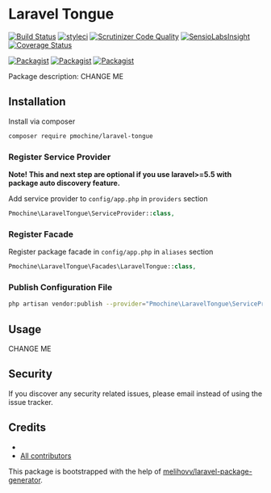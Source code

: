 # Laravel Tongue

[![Build Status](https://travis-ci.org/pmochine/laravel-tongue.svg?branch=master)](https://travis-ci.org/pmochine/laravel-tongue)
[![styleci](https://styleci.io/repos/CHANGEME/shield)](https://styleci.io/repos/CHANGEME)
[![Scrutinizer Code Quality](https://scrutinizer-ci.com/g/pmochine/laravel-tongue/badges/quality-score.png?b=master)](https://scrutinizer-ci.com/g/pmochine/laravel-tongue/?branch=master)
[![SensioLabsInsight](https://insight.sensiolabs.com/projects/CHANGEME/mini.png)](https://insight.sensiolabs.com/projects/CHANGEME)
[![Coverage Status](https://coveralls.io/repos/github/pmochine/laravel-tongue/badge.svg?branch=master)](https://coveralls.io/github/pmochine/laravel-tongue?branch=master)

[![Packagist](https://img.shields.io/packagist/v/pmochine/laravel-tongue.svg)](https://packagist.org/packages/pmochine/laravel-tongue)
[![Packagist](https://poser.pugx.org/pmochine/laravel-tongue/d/total.svg)](https://packagist.org/packages/pmochine/laravel-tongue)
[![Packagist](https://img.shields.io/packagist/l/pmochine/laravel-tongue.svg)](https://packagist.org/packages/pmochine/laravel-tongue)

Package description: CHANGE ME

## Installation

Install via composer
```bash
composer require pmochine/laravel-tongue
```

### Register Service Provider

**Note! This and next step are optional if you use laravel>=5.5 with package
auto discovery feature.**

Add service provider to `config/app.php` in `providers` section
```php
Pmochine\LaravelTongue\ServiceProvider::class,
```

### Register Facade

Register package facade in `config/app.php` in `aliases` section
```php
Pmochine\LaravelTongue\Facades\LaravelTongue::class,
```

### Publish Configuration File

```bash
php artisan vendor:publish --provider="Pmochine\LaravelTongue\ServiceProvider" --tag="config"
```

## Usage

CHANGE ME

## Security

If you discover any security related issues, please email 
instead of using the issue tracker.

## Credits

- [](https://github.com/pmochine/laravel-tongue)
- [All contributors](https://github.com/pmochine/laravel-tongue/graphs/contributors)

This package is bootstrapped with the help of
[melihovv/laravel-package-generator](https://github.com/melihovv/laravel-package-generator).
